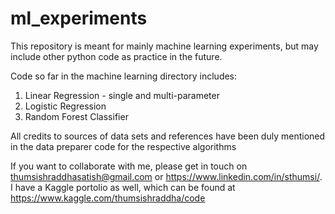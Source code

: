 # ml_experiments
This repository is meant for mainly machine learning experiments, but may include other python code as practice in the future. 

Code so far in the machine learning directory includes:
1. Linear Regression - single and multi-parameter
2. Logistic Regression
3. Random Forest Classifier

All credits to sources of data sets and references have been duly mentioned in the data preparer code for the respective algorithms

If you want to collaborate with me, please get in touch on thumsishraddhasatish@gmail.com or https://www.linkedin.com/in/sthumsi/. 
I have a Kaggle portolio as well, which can be found at https://www.kaggle.com/thumsishraddha/code


